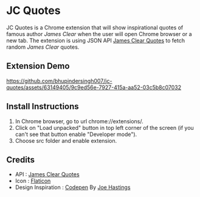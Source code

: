 # JC Quotes
JC Quotes is a Chrome extension that will show inspirational quotes of famous author *James Clear* when the user will open Chrome browser or a new tab.
The extension is using JSON API [James Clear Quotes](https://www.jcquotes.com/) to fetch random *James Clear* quotes.

## Extension Demo
https://github.com/bhupindersingh007/jc-quotes/assets/63149405/9c9ed56e-7927-415a-aa52-03c5b8c07032


## Install Instructions 

1. In Chrome browser, go to url chrome://extensions/.
2. Click on "Load unpacked" button in top left corner of the screen (if you can't see that button enable "Developer mode").
3. Choose src folder and enable extension.

## Credits

- API : [James Clear Quotes](https://www.jcquotes.com/)
- Icon : [Flaticon](https://www.flaticon.com/free-icon/quote_6219626?term=quotes&page=1&position=90&origin=tag&related_id=6219626)
- Design Inspiration : [Codepen](https://codepen.io/JoeHastings/pen/MOdRVm) By [Joe Hastings](https://codepen.io/JoeHastings)
